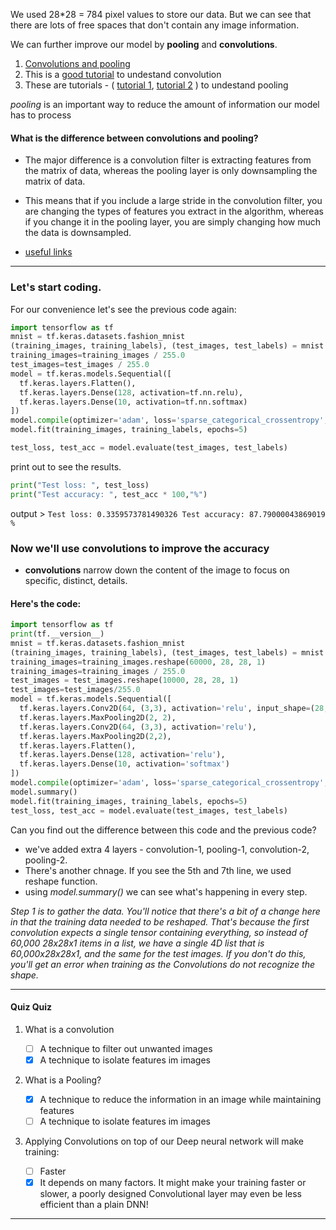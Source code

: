 We used 28\*28 = 784 pixel values to store our data. But we can see that there are lots of free spaces that don't contain any image information.

We can further improve our model by **pooling** and **convolutions**.

1. [Convolutions and pooling](https://youtu.be/PCgLmzkRM38)
2. This is a [good tutorial](https://youtu.be/7g8jpK4llkc) to undestand convolution
3. These are tutorials - ( [tutorial 1](https://youtu.be/8oOgPUO-TBY), [tutorial 2](https://youtu.be/PjtqcNr4T-Q) ) to undestand pooling

_pooling_ is an important way to reduce the amount of information our model has to process

#### What is the difference between convolutions and pooling?

- The major difference is a convolution filter is extracting features from the matrix of data, whereas the pooling layer is only downsampling the matrix of data.

- This means that if you include a large stride in the convolution filter, you are changing the types of features you extract in the algorithm, whereas if you change it in the pooling layer, you are simply changing how much the data is downsampled.

- [useful links](https://www.quora.com/Whats-the-difference-between-convolution-filter-with-large-stride-and-max-pooling-layer-as-both-down-sample-the-input-layer-when-to-use-each)

---

### Let's start coding.

For our convenience let's see the previous code again:

```python
import tensorflow as tf
mnist = tf.keras.datasets.fashion_mnist
(training_images, training_labels), (test_images, test_labels) = mnist.load_data()
training_images=training_images / 255.0
test_images=test_images / 255.0
model = tf.keras.models.Sequential([
  tf.keras.layers.Flatten(),
  tf.keras.layers.Dense(128, activation=tf.nn.relu),
  tf.keras.layers.Dense(10, activation=tf.nn.softmax)
])
model.compile(optimizer='adam', loss='sparse_categorical_crossentropy', metrics=['accuracy'])
model.fit(training_images, training_labels, epochs=5)

test_loss, test_acc = model.evaluate(test_images, test_labels)
```

print out to see the results.

```python
print("Test loss: ", test_loss)
print("Test accuracy: ", test_acc * 100,"%")
```

output > `Test loss: 0.3359573781490326 Test accuracy: 87.79000043869019 %`

### Now we'll use convolutions to improve the accuracy

- **convolutions** narrow down the content of the image to focus on specific, distinct, details.

#### Here's the code:

```python
import tensorflow as tf
print(tf.__version__)
mnist = tf.keras.datasets.fashion_mnist
(training_images, training_labels), (test_images, test_labels) = mnist.load_data()
training_images=training_images.reshape(60000, 28, 28, 1)
training_images=training_images / 255.0
test_images = test_images.reshape(10000, 28, 28, 1)
test_images=test_images/255.0
model = tf.keras.models.Sequential([
  tf.keras.layers.Conv2D(64, (3,3), activation='relu', input_shape=(28, 28, 1)),
  tf.keras.layers.MaxPooling2D(2, 2),
  tf.keras.layers.Conv2D(64, (3,3), activation='relu'),
  tf.keras.layers.MaxPooling2D(2,2),
  tf.keras.layers.Flatten(),
  tf.keras.layers.Dense(128, activation='relu'),
  tf.keras.layers.Dense(10, activation='softmax')
])
model.compile(optimizer='adam', loss='sparse_categorical_crossentropy', metrics=['accuracy'])
model.summary()
model.fit(training_images, training_labels, epochs=5)
test_loss, test_acc = model.evaluate(test_images, test_labels)
```

Can you find out the difference between this code and the previous code?

- we've added extra 4 layers - convolution-1, pooling-1, convolution-2, pooling-2.
- There's another chnage. If you see the 5th and 7th line, we used reshape function.
- using _model.summary()_ we can see what's happening in every step.

_Step 1 is to gather the data. You'll notice that there's a bit of a change here in that the training data needed to be reshaped. That's because the first convolution expects a single tensor containing everything, so instead of 60,000 28x28x1 items in a list, we have a single 4D list that is 60,000x28x28x1, and the same for the test images. If you don't do this, you'll get an error when training as the Convolutions do not recognize the shape._

---

#### Quiz Quiz

1. What is a convolution

   - [ ] A technique to filter out unwanted images
   - [x] A technique to isolate features im images

2. What is a Pooling?

   - [x] A technique to reduce the information in an image while maintaining features
   - [ ] A technique to isolate features im images

3. Applying Convolutions on top of our Deep neural network will make training:
   - [ ] Faster
   - [x] It depends on many factors. It might make your training faster or slower, a poorly designed Convolutional layer may even be less efficient than a plain DNN!

---
